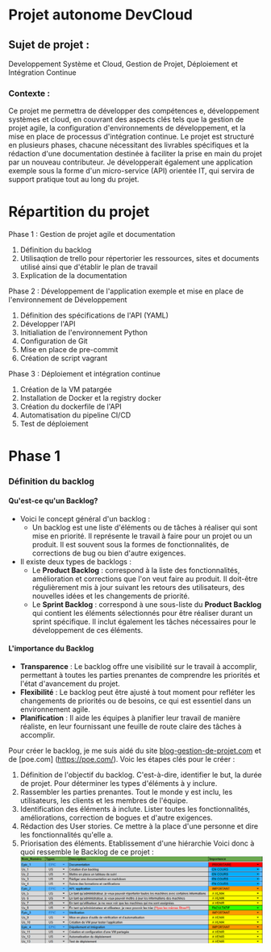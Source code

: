 # Projet autonome DevCloud
## Sujet de projet :
Developpement Système et Cloud, Gestion de Projet, Déploiement et Intégration Continue
### Contexte :
Ce projet me permettra de développer des compétences e, développement systèmes et cloud, en couvrant des aspects clés tels que la gestion de projet agile, la configuration d'environnements de développement, et la mise en place de processus d'intégration continue.
Le projet est structuré en plusieurs phases, chacune nécessitant des livrables spécifiques et la rédaction d'une documentation destinée à faciliter la prise en main du projet par un nouveau contributeur.
Je développerait également une application exemple sous la forme d'un micro-service (API) orientée IT, qui servira de support pratique tout au long du projet.
# Répartition du projet
Phase 1 : Gestion de projet agile et documentation
   1. Définition du backlog
   2. Utilisaqtion de trello pour répertorier les ressources, sites et documents utilisé ainsi que d'établir le plan de travail
   3. Explication de la documentation

Phase 2 : Développement de l'application exemple et mise en place de l'environnement de Développement
   1. Définition des spécifications de l'API (YAML)
   2. Développer l'API
   3. Initialiation de l'environnement Python
   4. Configuration de Git
   5. Mise en place de pre-commit
   6. Création de script vagrant

Phase 3 : Déploiement et intégration continue
   1. Création de la VM patargée
   2. Installation de Docker et la registry docker
   3. Création du dockerfile de l'API
   4. Automatisation du pipeline CI/CD
   5. Test de déploiement

# Phase 1
### Définition du backlog
#### Qu'est-ce qu'un **Backlog**?
- Voici le concept général d'un backlog :
  - Un backlog est une liste d'éléments ou de tâches à réaliser qui sont mise en priorité. Il représente le travail à faire pour un projet ou un produit. Il est souvent sous la formes de fonctionnalités, de corrections de bug ou bien d'autre exigences.
- Il existe deux types de backlogs : 
  - Le **Product Backlog** : correspond à la liste des fonctionnalités, amélioration et corrections que l'on veut faire au produit. Il doit-être régulièrement mis à jour suivant les retours des utilisateurs, des nouvelles idées et les changements de priorité.
  - Le **Sprint Backlog** : correspond à une sous-liste du **Product Backlog** qui contient les éléments sélectionnés pour être réaliser durant un sprint spécifique. Il inclut également les tâches nécessaires pour le développement de ces éléments.
#### L'importance du Backlog
- **Transparence** : Le backlog offre une visibilité sur le travail à accomplir, permettant à toutes les parties prenantes de comprendre les priorités et l'état d'avancement du projet.
- **Flexibilité** : Le backlog peut être ajusté à tout moment pour refléter les changements de priorités ou de besoins, ce qui est essentiel dans un environnement agile.
- **Planification** : Il aide les équipes à planifier leur travail de manière réaliste, en leur fournissant une feuille de route claire des tâches à accomplir.

Pour créer le backlog, je me suis aidé du site [blog-gestion-de-projet.com](https://blog-gestion-de-projet.com/) et de [poe.com] (https://poe.com/).
Voic les étapes clés pour le créer :
1. Définition de l'objectif du backlog. C'est-à-dire, identifier le but, la durée de projet. Pour déterminer les types d'éléments à y inclure.
2. Rassembler les parties prenantes. Tout le monde y est inclu, les utilisateurs, les clients et les membres de l'équipe.
3. Identification des éléments à inclute. Lister toutes les fonctionnalités, améliorations, correction de bogues et d'autre exigences.
4. Rédaction des User stories. Ce mettre à la place d'une personne et dire les fonctionnalités qu'elle a.
5. Priorisation des éléments. Etablissement d'une hiérarchie 
Voici donc à quoi ressemble le Backlog de ce projet :
![alt text](image.png)
